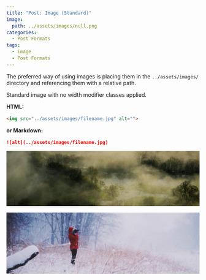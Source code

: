 ```yaml
---
title: "Post: Image (Standard)"
image:
  path: ../assets/images/null.png
categories:
  - Post Formats
tags:
  - image
  - Post Formats
---
```


The preferred way of using images is placing them in the `../assets/images/` directory and referencing them with a relative path.

Standard image with no width modifier classes applied.

**HTML:**

```html
<img src="../assets/images/filename.jpg" alt="">
```

**or Markdown:**

```markdown
![alt](../assets/images/filename.jpg)
```

![Unsplash image 9](../assets/images/unsplash-image-9.jpg)

![Unsplash image 10](../assets/images/unsplash-image-10.jpg)
